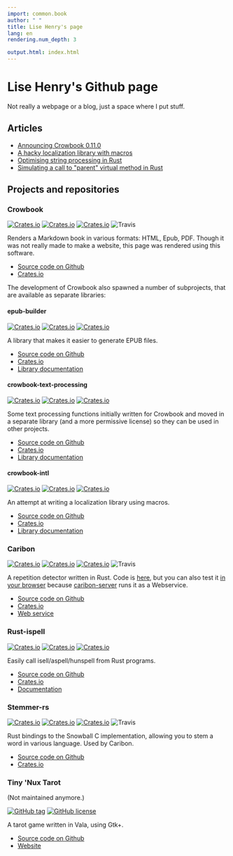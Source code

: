 ```yaml
---
import: common.book
author: " "
title: Lise Henry's page
lang: en
rendering.num_depth: 3

output.html: index.html
---
```


Lise Henry's Github page
=============================

Not really a webpage or a blog, just a space where I put stuff.

Articles
--------
* [Announcing Crowbook 0.11.0](http://lise-henry.github.io/articles/0.11.0.html)
* [A hacky localization library with macros](http://lise-henry.github.io/articles/localization.html)
* [Optimising string processing in Rust](http://lise-henry.github.io/articles/optimising_strings.html)
* [Simulating a call to "parent" virtual method in Rust](http://lise-henry.github.io/articles/rust_inheritance.html)

Projects and repositories
-------------------------

### Crowbook ###

[![Crates.io](https://img.shields.io/crates/v/crowbook.svg)](https://crates.io/crates/crowbook)
[![Crates.io](https://img.shields.io/crates/d/crowbook.svg)](https://crates.io/crates/crowbook)
[![Crates.io](https://img.shields.io/crates/l/crowbook.svg)](https://crates.io/crates/crowbook)
![Travis](https://img.shields.io/travis/lise-henry/crowbook.svg)

Renders a Markdown book in various formats: HTML, Epub, PDF. Though
it was not really made to make a website, this page was rendered using
this software.

* [Source code on Github](https://github.com/lise-henry/crowbook)
* [Crates.io](https://crates.io/crates/crowbook)

The development of Crowbook also spawned a number of subprojects, that are available as separate libraries:

#### epub-builder

[![Crates.io](https://img.shields.io/crates/v/epub-builder.svg)](https://crates.io/crates/epub-builder)
[![Crates.io](https://img.shields.io/crates/d/epub-builder.svg)](https://crates.io/crates/epub-builder)
[![Crates.io](https://img.shields.io/crates/l/epub-builder.svg)](https://crates.io/crates/epub-builder)

A library that makes it easier to generate EPUB files.

* [Source code on Github](https://github.com/lise-henry/epub-builder)
* [Crates.io](https://crates.io/crates/epub-builder)
* [Library documentation](https://docs.rs/epub-builder/)

#### crowbook-text-processing

[![Crates.io](https://img.shields.io/crates/v/crowbook-text-processing.svg)](https://crates.io/crates/crowbook-text-processing)
[![Crates.io](https://img.shields.io/crates/d/crowbook-text-processing.svg)](https://crates.io/crates/crowbook-text-processing)
[![Crates.io](https://img.shields.io/crates/l/crowbook-text-processing.svg)](https://crates.io/crates/crowbook-text-processing)

Some text processing functions initially written for Crowbook and
moved in a separate library (and a more permissive license) so they
can be used in other projects.

* [Source code on Github](https://github.com/lise-henry/crowbook-text-processing)
* [Crates.io](https://crates.io/crates/crowbook-text-processing)
* [Library documentation](https://docs.rs/crowbook-text-processing/)

#### crowbook-intl

[![Crates.io](https://img.shields.io/crates/v/crowbook-intl.svg)](https://crates.io/crates/crowbook-intl)
[![Crates.io](https://img.shields.io/crates/d/crowbook-intl.svg)](https://crates.io/crates/crowbook-intl)
[![Crates.io](https://img.shields.io/crates/l/crowbook-intl.svg)](https://crates.io/crates/crowbook-intl)

An attempt at writing a localization library using macros.

* [Source code on Github](https://github.com/lise-henry/crowbook-intl)
* [Crates.io](https://crates.io/crates/crowbook-intl)
* [Library documentation](https://docs.rs/crowbook-intl/)

### Caribon ###

[![Crates.io](https://img.shields.io/crates/v/caribon.svg)](https://crates.io/crates/caribon)
[![Crates.io](https://img.shields.io/crates/d/caribon.svg)](https://crates.io/crates/caribon)
[![Crates.io](https://img.shields.io/crates/l/caribon.svg)](https://crates.io/crates/caribon)
![Travis](https://img.shields.io/travis/lise-henry/caribon.svg)

A repetition detector written in Rust. Code is
[here](https://github.com/lise-henry/caribon), but you can also test
it [in your browser](http://vps184889.ovh.net/caribon/) because [caribon-server](https://github.com/lise-henry/caribon-server) runs it 
as a Webservice.

* [Source code on Github](https://github.com/lise-henry/caribon)
* [Crates.io](https://crates.io/crates/caribon)
* [Web service](http://vps184889.ovh.net/caribon/)

### Rust-ispell ###

[![Crates.io](https://img.shields.io/crates/v/ispell.svg)](https://crates.io/crates/ispell)
[![Crates.io](https://img.shields.io/crates/d/ispell.svg)](https://crates.io/crates/ispell)
[![Crates.io](https://img.shields.io/crates/l/ispell.svg)](https://crates.io/crates/ispell)

Easily call isell/aspell/hunspell from Rust programs.

* [Source code on Github](https://github.com/lise-henry/rust-ispell)
* [Crates.io](https://crates.io/crates/ispell)
* [Documentation](https://lise-henry.github.io/rust-ispell/ispell/)


### Stemmer-rs ###

[![Crates.io](https://img.shields.io/crates/v/stemmer.svg)](https://crates.io/crates/stemmer)
[![Crates.io](https://img.shields.io/crates/d/stemmer.svg)](https://crates.io/crates/stemmer)
[![Crates.io](https://img.shields.io/crates/l/stemmer.svg)](https://crates.io/crates/stemmer)
![Travis](https://img.shields.io/travis/lise-henry/stemmer-rs.svg)

Rust bindings to the Snowball C implementation, allowing you to stem a
word in various language. Used by Caribon.

* [Source code on Github](https://github.com/lise-henry/stemmer-rs)
* [Crates.io](https://crates.io/crates/stemmer)

### Tiny 'Nux Tarot ###

(Not maintained anymore.)

[![GitHub tag](https://img.shields.io/github/tag/lise-henry/tnt.svg)](https://github.com/lise-henry/tnt)
[![GitHub license](https://img.shields.io/github/license/lise-henry/tnt.svg)](https://github.com/lise-henry/tnt)


A tarot game written in Vala, using Gtk+.

* [Source code on Github](https://github.com/lise-henry/tnt)
* [Website](http://tnt.ouvaton.org/)
